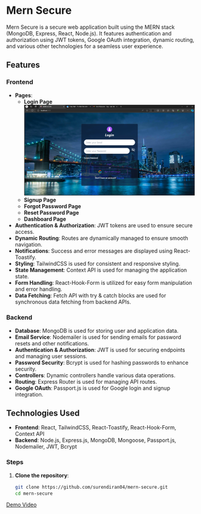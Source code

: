 # Mern Secure

Mern Secure is a secure web application built using the MERN stack (MongoDB, Express, React, Node.js). It features authentication and authorization using JWT tokens, Google OAuth integration, dynamic routing, and various other technologies for a seamless user experience.

## Features

### Frontend
- **Pages**:
  - **Login Page**
   ![Login Page](./images/Login.png)
  - **Signup Page**
  - **Forgot Password Page**
  - **Reset Password Page**
  - **Dashboard Page**
- **Authentication & Authorization**: JWT tokens are used to ensure secure access.
- **Dynamic Routing**: Routes are dynamically managed to ensure smooth navigation.
- **Notifications**: Success and error messages are displayed using React-Toastify.
- **Styling**: TailwindCSS is used for consistent and responsive styling.
- **State Management**: Context API is used for managing the application state.
- **Form Handling**: React-Hook-Form is utilized for easy form manipulation and error handling.
- **Data Fetching**: Fetch API with try & catch blocks are used for synchronous data fetching from backend APIs.

### Backend
- **Database**: MongoDB is used for storing user and application data.
- **Email Service**: Nodemailer is used for sending emails for password resets and other notifications.
- **Authentication & Authorization**: JWT is used for securing endpoints and managing user sessions.
- **Password Security**: Bcrypt is used for hashing passwords to enhance security.
- **Controllers**: Dynamic controllers handle various data operations.
- **Routing**: Express Router is used for managing API routes.
- **Google OAuth**: Passport.js is used for Google login and signup integration.

## Technologies Used
- **Frontend**: React, TailwindCSS, React-Toastify, React-Hook-Form, Context API
- **Backend**: Node.js, Express.js, MongoDB, Mongoose, Passport.js, Nodemailer, JWT, Bcrypt


### Steps
1. **Clone the repository**:
   ```bash
   git clone https://github.com/surendiran04/mern-secure.git
   cd mern-secure

  <a href="https://drive.google.com/file/d/115HjnJDKEiHBCNv8cDJWKpLaNV-NaF8r/view?usp=drive_link">Demo Video</a>




